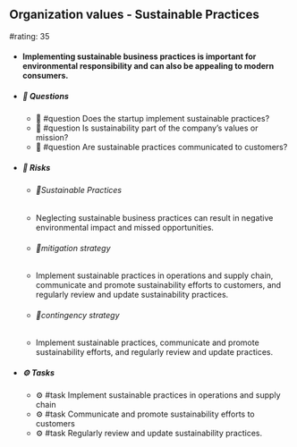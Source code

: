 ## Organization values - Sustainable Practices
#rating: 35
- #### Implementing sustainable business practices is important for environmental responsibility and can also be appealing to modern consumers.
- ##### 💭 Questions
  - 💭 #question Does the startup implement sustainable practices?
  - 💭 #question Is sustainability part of the company’s values or mission?
  - 💭 #question Are sustainable practices communicated to customers?
- ##### 🚨 Risks

  - ###### 🚨Sustainable Practices
  - Neglecting sustainable business practices can result in negative environmental impact and missed opportunities.
  - ###### 🚨mitigation strategy
  - Implement sustainable practices in operations and supply chain, communicate and promote sustainability efforts to customers, and regularly review and update sustainability practices.
  - ###### 🚨contingency strategy
  - Implement sustainable practices, communicate and promote sustainability efforts, and regularly review and update practices.
- ##### ⚙️ Tasks
  - ⚙️ #task Implement sustainable practices in operations and supply chain
  - ⚙️ #task  Communicate and promote sustainability efforts to customers
  - ⚙️ #task  Regularly review and update sustainability practices.


